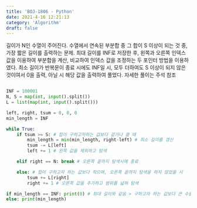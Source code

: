 ```yaml
---
title: 'BOJ-1806 - Python'
date: 2021-4-16 12:21:13
category: 'Algorithm'
draft: false
---
```

길이가 N인 수열이 주어진다. 수열에서 연속된 부분합 중 그 합이 S 이상이 되는 것 중, 가장 짧은 길이를 출력하는 문제. 최대 길이를 INF로 저장한 후, 왼쪽과 오른쪽 인덱스 값을 이용하여 부분합을 계산, 비교하여 인덱스 값을 조정하는 두 포인터 방법을 이용하였다. 최소 길이가 반복문이 종료 시에도 INF일 시, 모두 더하여도 S 이상이 되지 않은 것이여서 0을 출력, 아닐 시 해당 값을 출력하여 풀었다. 자세한 풀이는 주석 참조
```python

INF = 100001
N, S = map(int, input().split())
L = list(map(int, input().split()))

left, right, tsum = 0, 0, 0
min_length = INF

while True:
    if tsum >= S: # 합이 구하고자하는 값보다 같거나 클 때
        min_length = min(min_length, right-left) # 최소 길이를 갱신
        tsum -= L[left]
        left += 1 # 왼쪽 값을 제외하고 탐색

    elif right == N: break # 오른쪽 끝까지 탐색시에 종료

    else: # 합이 구하고자 하는 값보다 작으며, 오른쪽 끝까지 탐색을 하지 않았을 시
        tsum += L[right]
        right += 1 # 오른쪽 값을 추가하고 범위를 넓혀 탐색

if min_length == INF: print(0) # 최대 길이와 같음 > 구하고자 하는 값보다 큰 수를 만들 수 없는 것
else: print(min_length)
```